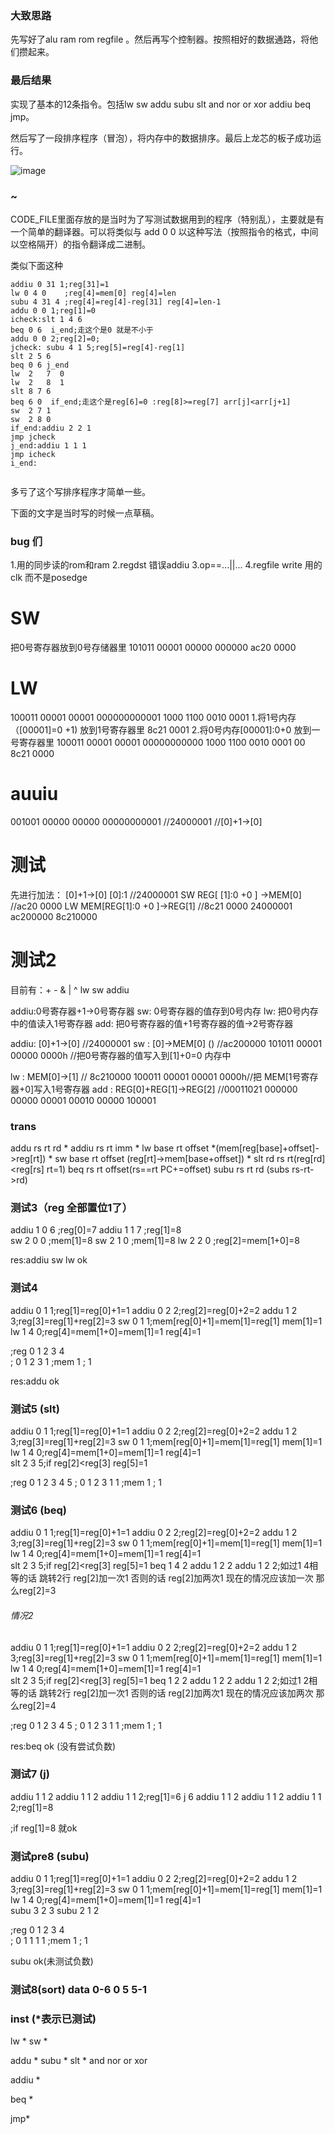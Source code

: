 ### 大致思路

先写好了alu ram rom regfile 。然后再写个控制器。按照相好的数据通路，将他们攒起来。

### 最后结果

实现了基本的12条指令。包括lw sw addu subu slt and nor or xor addiu beq jmp。

然后写了一段排序程序（冒泡），将内存中的数据排序。最后上龙芯的板子成功运行。

![image](photo/cpu_上版.png)

### ~

CODE_FILE里面存放的是当时为了写测试数据用到的程序（特别乱），主要就是有一个简单的翻译器。可以将类似与 add 0 0 以这种写法（按照指令的格式，中间以空格隔开）的指令翻译成二进制。

类似下面这种

~~~
addiu 0 31 1;reg[31]=1
lw 0 4 0    ;reg[4]=mem[0] reg[4]=len
subu 4 31 4 ;reg[4]=reg[4]-reg[31] reg[4]=len-1
addu 0 0 1;reg[1]=0
icheck:slt 1 4 6
beq 0 6  i_end;走这个是0 就是不小于
addu 0 0 2;reg[2]=0;
jcheck: subu 4 1 5;reg[5]=reg[4]-reg[1]
slt 2 5 6
beq 0 6 j_end
lw  2   7  0
lw  2   8  1
slt 8 7 6
beq 6 0  if_end;走这个是reg[6]=0 :reg[8]>=reg[7] arr[j]<arr[j+1]
sw  2 7 1
sw  2 8 0
if_end:addiu 2 2 1
jmp jcheck
j_end:addiu 1 1 1
jmp icheck
i_end:


~~~

多亏了这个写排序程序才简单一些。

下面的文字是当时写的时候一点草稿。

### bug 们

1.用的同步读的rom和ram
2.regdst 错误addiu
3.op==...||...
4.regfile write 用的clk 而不是posedge 


# SW
把0号寄存器放到0号存储器里
101011 00001 00000 000000
ac20 0000

# LW
100011 00001 00001 000000000001
1000 1100  0010 0001 
1.将1号内存（[00001]=0 +1) 放到1号寄存器里
8c21 0001
2.将0号内存[00001]:0+0 放到一号寄存器里
100011 00001 00001 00000000000
1000 1100 0010 0001 00
8c21 0000 
# auuiu
001001 00000 00000 00000000001
//24000001
//[0]+1->[0]

# 测试
先进行加法： [0]+1->[0] [0]:1     //24000001
SW          REG[ [1]:0 +0 ] ->MEM[0] //ac20 0000
LW          MEM[REG[1]:0 +0 ]->REG[1] //8c21 0000 
24000001 ac200000 8c210000 


# 测试2
目前有：+ - & | ^        lw sw            addiu 

addiu:0号寄存器+1->0号寄存器
sw:   0号寄存器的值存到0号内存
lw:   把0号内存中的值读入1号寄存器
add:  把0号寄存器的值+1号寄存器的值->2号寄存器

addiu: [0]+1->[0]    //24000001
sw   : [0]->MEM[0]  ()    //ac200000      101011  00001  00000 0000h //把0号寄存器的值写入到[1]+0=0 内存中

lw   : MEM[0]->[1]      //   8c210000             100011  00001  00001 0000h//把  MEM[1号寄存器+0]写入1号寄存器
add  : REG[0]+REG[1]->REG[2]  //00011021          000000 00000 00001 00010 00000 100001
### trans
addu rs rt rd *
addiu rs rt imm *
lw base rt offset *(mem[reg[base]+offset]->reg[rt]) *
sw base rt offset (reg[rt]->mem[base+offset]) *
slt rd rs rt(reg[rd]<reg[rs] rt=1)
beq rs rt offset(rs==rt PC+=offset)
subu rs rt rd (subs rs-rt->rd)
### 测试3（reg 全部置位1了）
addiu 1 0 6  ;reg[0]=7
addiu 1 1 7  ;reg[1]=8  
sw 2  0  0   ;mem[1]=8
sw 2 1 0     ;mem[1]=8
lw  2  2 0   ;reg[2]=mem[1+0]=8

res:addiu sw lw ok

### 测试4
addiu 0 1 1;reg[1]=reg[0]+1=1
addiu 0 2 2;reg[2]=reg[0]+2=2
addu 1 2 3;reg[3]=reg[1]+reg[2]=3
sw  0  1 1;mem[reg[0]+1]=mem[1]=reg[1]  mem[1]=1
lw  1  4  0;reg[4]=mem[1+0]=mem[1]=1 reg[4]=1    

;reg 0 1 2 3 4  
;    0 1 2 3 1 
;mem 1 
;    1  

res:addu ok

### 测试5 (slt)
addiu 0 1 1;reg[1]=reg[0]+1=1
addiu 0 2 2;reg[2]=reg[0]+2=2
addu 1 2 3;reg[3]=reg[1]+reg[2]=3
sw  0  1 1;mem[reg[0]+1]=mem[1]=reg[1]  mem[1]=1
lw  1  4  0;reg[4]=mem[1+0]=mem[1]=1 reg[4]=1  
slt 2 3 5;if reg[2]<reg[3] reg[5]=1

;reg 0 1 2 3 4 5
;    0 1 2 3 1 1
;mem 1 
;    1  

### 测试6 (beq)
addiu 0 1 1;reg[1]=reg[0]+1=1
addiu 0 2 2;reg[2]=reg[0]+2=2
addu 1 2 3;reg[3]=reg[1]+reg[2]=3
sw  0  1 1;mem[reg[0]+1]=mem[1]=reg[1]  mem[1]=1
lw  1  4  0;reg[4]=mem[1+0]=mem[1]=1 reg[4]=1  
slt 2 3 5;if reg[2]<reg[3] reg[5]=1
beq 1 4 2
addu 1 2 2
addu 1 2 2;如过1 4相等的话 跳转2行 reg[2]加一次1 否则的话 reg[2]加两次1  现在的情况应该加一次 那么reg[2]=3

###### 情况2
addiu 0 1 1;reg[1]=reg[0]+1=1
addiu 0 2 2;reg[2]=reg[0]+2=2
addu 1 2 3;reg[3]=reg[1]+reg[2]=3
sw  0  1 1;mem[reg[0]+1]=mem[1]=reg[1]  mem[1]=1
lw  1  4  0;reg[4]=mem[1+0]=mem[1]=1 reg[4]=1  
slt 2 3 5;if reg[2]<reg[3] reg[5]=1
beq 1 2 2
addu 1 2 2
addu 1 2 2;如过1 2相等的话 跳转2行 reg[2]加一次1 否则的话 reg[2]加两次1  现在的情况应该加两次 那么reg[2]=4


;reg 0 1 2 3 4 5
;    0 1 2 3 1 1
;mem 1 
;    1  

res:beq ok (没有尝试负数)


### 测试7 (j)
addiu 1 1 2
addiu 1 1 2
addiu 1 1 2;reg[1]=6
j 6
addiu 1 1 2
addiu 1 1 2
addiu 1 1 2;reg[1]=8


;if reg[1]=8 就ok



### 测试pre8 (subu)

addiu 0 1 1;reg[1]=reg[0]+1=1
addiu 0 2 2;reg[2]=reg[0]+2=2
addu 1 2 3;reg[3]=reg[1]+reg[2]=3
sw  0  1 1;mem[reg[0]+1]=mem[1]=reg[1]  mem[1]=1
lw  1  4  0;reg[4]=mem[1+0]=mem[1]=1 reg[4]=1    
subu 3 2 3 
subu 2 1 2

;reg 0 1 2 3 4  
;    0 1 1 1 1 
;mem 1 
;    1 

subu ok(未测试负数)


### 测试8(sort) data 0-6 0 5 5-1





### inst (*表示已测试)
lw *
sw *

addu *
subu *
slt *
and
nor
or
xor


addiu *

beq *

jmp*















